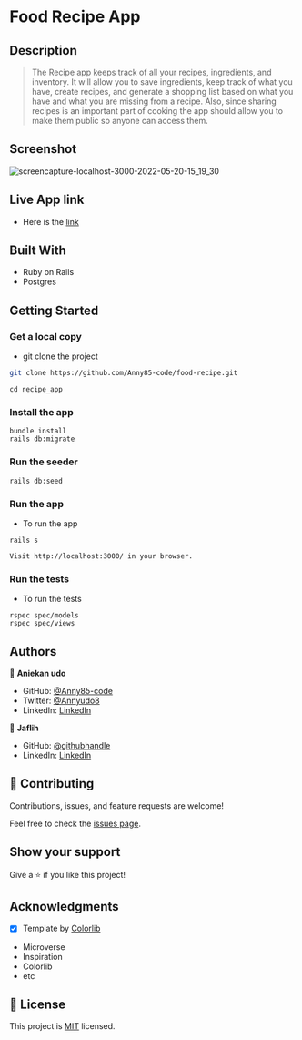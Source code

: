 # Food Recipe App

## Description

> The Recipe app keeps track of all your recipes, ingredients, and inventory. It will allow you to save ingredients, keep track of what you have, create recipes, and generate a shopping list based on what you have and what you are missing from a recipe. Also, since sharing recipes is an important part of cooking the app should allow you to make them public so anyone can access them.


## Screenshot
![screencapture-localhost-3000-2022-05-20-15_19_30](https://user-images.githubusercontent.com/87186552/169548492-4a41c85f-da93-47f5-b96c-541cc30187ca.png)

## Live App link
- Here is the [link](https://food-recipe-rails.herokuapp.com/) 
## Built With

- Ruby on Rails
- Postgres

## Getting Started

### Get a local copy

- git clone the project

```bash
git clone https://github.com/Anny85-code/food-recipe.git
```

```
cd recipe_app
```

### Install the app

```
bundle install
rails db:migrate
```

### Run the seeder

```
rails db:seed
```

### Run the app

- To run the app

```
rails s
```

```
Visit http://localhost:3000/ in your browser.
```

### Run the tests

- To run the tests

```
rspec spec/models
rspec spec/views
```

## Authors

👤 **Aniekan udo**

- GitHub: [@Anny85-code](https://github.com/Anny85-code)
- Twitter: [@Annyudo8](https://twitter.com/Anny_udo8)
- LinkedIn: [LinkedIn](https://www.linkedin.com/in/aniekan-udo-665b65213/)

👤 **Jaflih**

- GitHub: [@githubhandle](https://github.com/jaflih)
- LinkedIn: [LinkedIn](https://www.linkedin.com/in/jaflih/)

## 🤝 Contributing

Contributions, issues, and feature requests are welcome!

Feel free to check the [issues page](../../issues/).

## Show your support

Give a ⭐️ if you like this project!

## Acknowledgments
- [x] Template by [Colorlib](https://colorlib.com/)
- Microverse
- Inspiration
- Colorlib
- etc

## 📝 License

This project is [MIT](./MIT.md) licensed.
